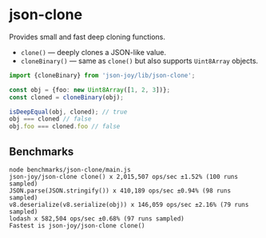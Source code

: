 # json-clone

Provides small and fast deep cloning functions.

- `clone()` &mdash; deeply clones a JSON-like value.
- `cloneBinary()` &mdash; same as `clone()` but also supports `Uint8Array` objects.

```ts
import {cloneBinary} from 'json-joy/lib/json-clone';

const obj = {foo: new Uint8Array([1, 2, 3])};
const cloned = cloneBinary(obj);

isDeepEqual(obj, cloned); // true
obj === cloned // false
obj.foo === cloned.foo // false
```


## Benchmarks

```
node benchmarks/json-clone/main.js
json-joy/json-clone clone() x 2,015,507 ops/sec ±1.52% (100 runs sampled)
JSON.parse(JSON.stringify()) x 410,189 ops/sec ±0.94% (98 runs sampled)
v8.deserialize(v8.serialize(obj)) x 146,059 ops/sec ±2.16% (79 runs sampled)
lodash x 582,504 ops/sec ±0.68% (97 runs sampled)
Fastest is json-joy/json-clone clone()
```
